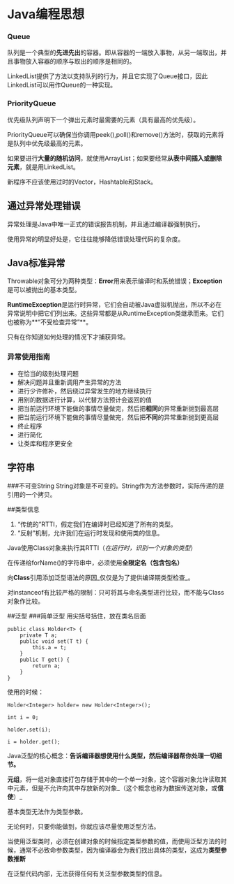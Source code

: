 # Java编程思想

### Queue

队列是一个典型的**先进先出**的容器。即从容器的一端放入事物，从另一端取出，并且事物放入容器的顺序与取出的顺序是相同的。

LinkedList提供了方法以支持队列的行为，并且它实现了Queue接口，因此LinkedList可以用作Queue的一种实现。

### PriorityQueue
优先级队列声明下一个弹出元素时最需要的元素（具有最高的优先级）。

PriorityQueue可以确保当你调用peek(),poll()和remove()方法时，获取的元素将是队列中优先级最高的元素。

如果要进行**大量的随机访问**，就使用ArrayList；如果要经常**从表中间插入或删除元素**，就是用LinkedList。

新程序不应该使用过时的Vector，Hashtable和Stack。

## 通过异常处理错误
异常处理是Java中唯一正式的错误报告机制，并且通过编译器强制执行。

使用异常的明显好处是，它往往能够降低错误处理代码的复杂度。

## Java标准异常
Throwable对象可分为两种类型：**Error**用来表示编译时和系统错误；**Exception**是可以被抛出的基本类型。

**RuntimeException**是运行时异常，它们会自动被Java虚拟机抛出，所以不必在异常说明中把它们列出来。这些异常都是从RuntimeException类继承而来。它们也被称为**“不受检查异常”**。

只有在你知道如何处理的情况下才捕获异常。

### 异常使用指南
* 在恰当的级别处理问题
* 解决问题并且重新调用产生异常的方法
* 进行少许修补，然后绕过异常发生的地方继续执行
* 用别的数据进行计算，以代替方法预计会返回的值
* 把当前运行环境下能做的事情尽量做完，然后把**相同**的异常重新抛到最高层
* 把当前运行环境下能做的事情尽量做完，然后把**不同**的异常重新抛到更高层
* 终止程序
* 进行简化
* 让类库和程序更安全

## 字符串
###不可变String
String对象是不可变的。String作为方法参数时，实际传递的是引用的一个拷贝。

##类型信息
1. “传统的”RTTI，假定我们在编译时已经知道了所有的类型。
2. “反射”机制，允许我们在运行时发现和使用类的信息。

Java使用Class对象来执行其RTTI（*在运行时，识别一个对象的类型*）

在传递给forName()的字符串中，必须使用**全限定名（包含包名）**

向**Class**引用添加泛型语法的原因_仅仅是为了提供编译期类型检查_。

对instanceof有比较严格的限制：只可将其与命名类型进行比较，而不能与Class对象作比较。

##泛型
###简单泛型
用尖括号括住，放在类名后面
```
public class Holder<T> {
    private T a;
    public void set(T t) {
        this.a = t;
    }
    public T get() {
        return a;
    }
}
```

使用的时候：
```
Holder<Integer> holder= new Holder<Integer>();

int i = 0;

holder.set(i);

i = holder.get();
```

Java泛型的核心概念：**告诉编译器想使用什么类型，然后编译器帮你处理一切细节。**

**元组**，将一组对象直接打包存储于其中的一个单一对象，这个容器对象允许读取其中元素，但是不允许向其中存放新的对象_（这个概念也称为数据传送对象，或**信使**）_

基本类型无法作为类型参数。

无论何时，只要你能做到，你就应该尽量使用泛型方法。

当使用泛型类时，必须在创建对象的时候指定类型参数的值，而使用泛型方法的时候，通常不必致命参数类型，因为编译器会为我们找出具体的类型，这成为**类型参数推断**

在泛型代码内部，无法获得任何有关泛型参数类型的信息。